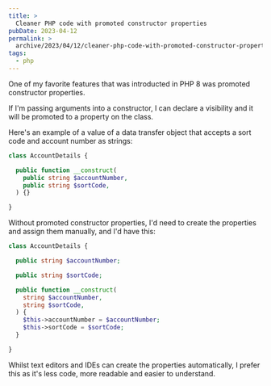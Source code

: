 ```yaml
---
title: >
  Cleaner PHP code with promoted constructor properties
pubDate: 2023-04-12
permalink: >
  archive/2023/04/12/cleaner-php-code-with-promoted-constructor-properties
tags:
  - php
---
```


One of my favorite features that was introducted in PHP 8 was promoted constructor properties.

If I'm passing arguments into a constructor, I can declare a visibility and it will be promoted to a property on the class.

Here's an example of a value of a data transfer object that accepts a sort code and account number as strings:

```php
class AccountDetails {

  public function __construct(
    public string $accountNumber,
    public string $sortCode,
  ) {}

}
```

Without promoted constructor properties, I'd need to create the properties and assign them manually, and I'd have this:

```php
class AccountDetails {

  public string $accountNumber;

  public string $sortCode;

  public function __construct(
    string $accountNumber,
    string $sortCode,
  ) {
    $this->accountNumber = $accountNumber;
    $this->sortCode = $sortCode;
  }

}
```

Whilst text editors and IDEs can create the properties automatically, I prefer this as it's less code, more readable and easier to understand.
